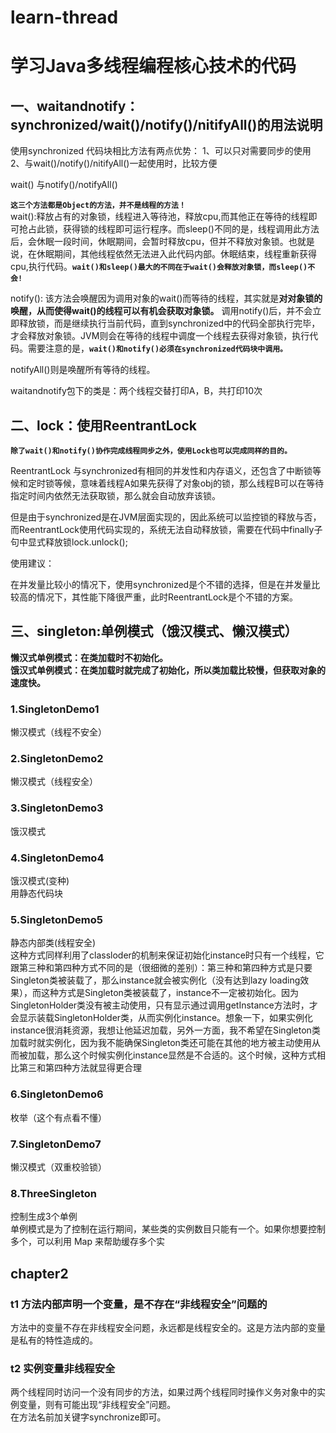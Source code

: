 # learn-thread
# 学习Java多线程编程核心技术的代码
## 一、waitandnotify：synchronized/wait()/notify()/nitifyAll()的用法说明

使用synchronized 代码块相比方法有两点优势：
1、可以只对需要同步的使用
2、与wait()/notify()/nitifyAll()一起使用时，比较方便
 
 
wait() 与notify()/notifyAll()
 
**`这三个方法都是Object的方法，并不是线程的方法！`**  
wait():释放占有的对象锁，线程进入等待池，释放cpu,而其他正在等待的线程即可抢占此锁，获得锁的线程即可运行程序。而sleep()不同的是，线程调用此方法后，会休眠一段时间，休眠期间，会暂时释放cpu，但并不释放对象锁。也就是说，在休眠期间，其他线程依然无法进入此代码内部。休眠结束，线程重新获得cpu,执行代码。**`wait()和sleep()最大的不同在于wait()会释放对象锁，而sleep()不会!`**  
 
notify(): 该方法会唤醒因为调用对象的wait()而等待的线程，其实就是**对对象锁的唤醒，从而使得wait()的线程可以有机会获取对象锁。** 调用notify()后，并不会立即释放锁，而是继续执行当前代码，直到synchronized中的代码全部执行完毕，才会释放对象锁。JVM则会在等待的线程中调度一个线程去获得对象锁，执行代码。需要注意的是，**`wait()和notify()必须在synchronized代码块中调用。`**  
 
notifyAll()则是唤醒所有等待的线程。

waitandnotify包下的类是：两个线程交替打印A，B，共打印10次
## 二、lock：使用ReentrantLock
**`除了wait()和notify()协作完成线程同步之外，使用Lock也可以完成同样的目的。`**
 
ReentrantLock 与synchronized有相同的并发性和内存语义，还包含了中断锁等候和定时锁等候，意味着线程A如果先获得了对象obj的锁，那么线程B可以在等待指定时间内依然无法获取锁，那么就会自动放弃该锁。
 
但是由于synchronized是在JVM层面实现的，因此系统可以监控锁的释放与否，而ReentrantLock使用代码实现的，系统无法自动释放锁，需要在代码中finally子句中显式释放锁lock.unlock();

使用建议：
 
在并发量比较小的情况下，使用synchronized是个不错的选择，但是在并发量比较高的情况下，其性能下降很严重，此时ReentrantLock是个不错的方案。
## 三、singleton:单例模式（饿汉模式、懒汉模式）
**懒汉式单例模式：在类加载时不初始化。**  
**饿汉式单例模式：在类加载时就完成了初始化，所以类加载比较慢，但获取对象的速度快。** 
### 1.SingletonDemo1  
懒汉模式（线程不安全）
### 2.SingletonDemo2  
懒汉模式（线程安全）
### 3.SingletonDemo3  
饿汉模式
### 4.SingletonDemo4  
饿汉模式(变种)  
用静态代码块
### 5.SingletonDemo5
静态内部类(线程安全)    
这种方式同样利用了classloder的机制来保证初始化instance时只有一个线程，它跟第三种和第四种方式不同的是（很细微的差别）：第三种和第四种方式是只要Singleton类被装载了，那么instance就会被实例化（没有达到lazy loading效果），而这种方式是Singleton类被装载了，instance不一定被初始化。因为SingletonHolder类没有被主动使用，只有显示通过调用getInstance方法时，才会显示装载SingletonHolder类，从而实例化instance。想象一下，如果实例化instance很消耗资源，我想让他延迟加载，另外一方面，我不希望在Singleton类加载时就实例化，因为我不能确保Singleton类还可能在其他的地方被主动使用从而被加载，那么这个时候实例化instance显然是不合适的。这个时候，这种方式相比第三和第四种方法就显得更合理 
### 6.SingletonDemo6  
枚举（这个有点看不懂）
### 7.SingletonDemo7 
懒汉模式（双重校验锁）
### 8.ThreeSingleton
控制生成3个单例  
单例模式是为了控制在运行期间，某些类的实例数目只能有一个。如果你想要控制多个，可以利用 Map 来帮助缓存多个实
## chapter2
### t1 方法内部声明一个变量，是不存在“非线程安全”问题的   
方法中的变量不存在非线程安全问题，永远都是线程安全的。这是方法内部的变量是私有的特性造成的。
### t2 实例变量非线程安全  
两个线程同时访问一个没有同步的方法，如果过两个线程同时操作义务对象中的实例变量，则有可能出现“非线程安全”问题。  
在方法名前加关键字synchronize即可。  
